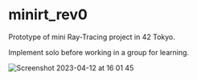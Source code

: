 # minirt_rev0

Prototype of mini Ray-Tracing project in 42 Tokyo.

Implement solo before working in a group for learning.

![Screenshot 2023-04-12 at 16 01 45](https://user-images.githubusercontent.com/51146172/235304399-00362487-b049-49c1-956a-435c77b9fc95.png)
